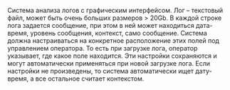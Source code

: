 Система анализа логов с графическим интерфейсом. Лог – текстовый файл, может быть очень больших размеров > 20Gb. 
В каждой строке лога задается сообщение, при этом в ней может находиться дата-время, уровень сообщения, контекст, само сообщение.
Система должна настраиваться на конкретное расположение этих полей под управлением оператора. То есть при загрузке лога, оператор указывает, где какое поле находится. Эти настройки сохраняются и могут автоматически применяться при новой загрузке лога.
Если настройки не произведены, то система автоматически ищет дату-время, а все остальное считает контекстом.

